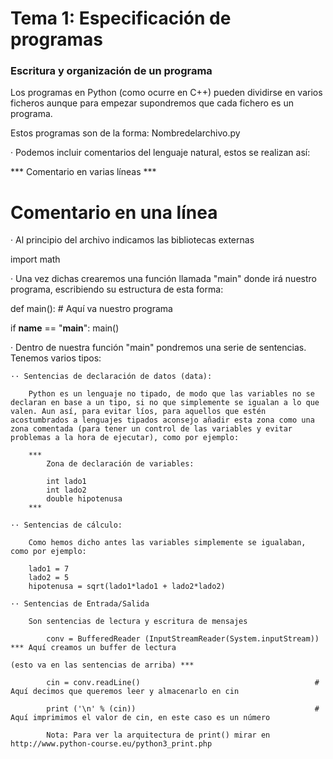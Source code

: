 Tema 1: Especificación de programas
===================================

### Escritura y organización de un programa

Los programas en Python (como ocurre en C++) pueden dividirse en varios ficheros aunque para empezar supondremos que cada fichero es un programa. 

Estos programas son de la forma: Nombredelarchivo.py

· Podemos incluir comentarios del lenguaje natural, estos se realizan así:

*** Comentario en 
		varias líneas ***

  # Comentario en una línea

· Al principio del archivo indicamos las bibliotecas externas

import math

· Una vez dichas crearemos una función llamada "main" donde irá nuestro programa, escribiendo su estructura de esta forma:

def main():
    # Aquí va nuestro programa

if __name__ == "__main__":
    main()
    

· Dentro de nuestra función "main" pondremos una serie de sentencias. Tenemos varios tipos:

	·· Sentencias de declaración de datos (data):
		
		Python es un lenguaje no tipado, de modo que las variables no se declaran en base a un tipo, si no que simplemente se igualan a lo que valen. Aun así, para evitar líos, para aquellos que estén acostumbrados a lenguajes tipados aconsejo añadir esta zona como una zona comentada (para tener un control de las variables y evitar problemas a la hora de ejecutar), como por ejemplo:

		***
			Zona de declaración de variables:

			int lado1
			int lado2
			double hipotenusa
		***

	·· Sentencias de cálculo:

		Como hemos dicho antes las variables simplemente se igualaban, como por ejemplo:

		lado1 = 7
		lado2 = 5
		hipotenusa = sqrt(lado1*lado1 + lado2*lado2)

	·· Sentencias de Entrada/Salida

		Son sentencias de lectura y escritura de mensajes

			conv = BufferedReader (InputStreamReader(System.inputStream))	*** Aquí creamos un buffer de lectura 
																				(esto va en las sentencias de arriba) ***

			cin = conv.readLine() 										# Aquí decimos que queremos leer y almacenarlo en cin
			
			print ('\n' % (cin))										# Aquí imprimimos el valor de cin, en este caso es un número

			Nota: Para ver la arquitectura de print() mirar en http://www.python-course.eu/python3_print.php


